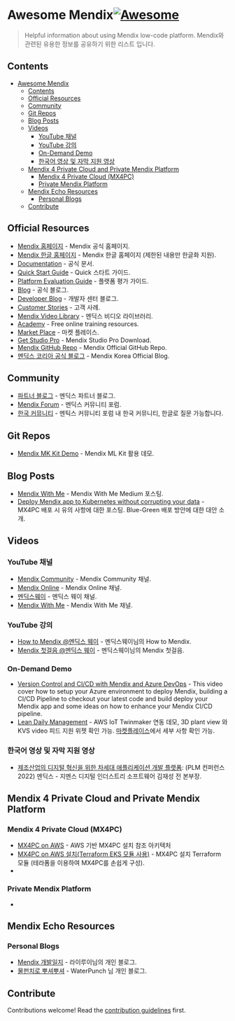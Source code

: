# Awesome Mendix[![Awesome](https://awesome.re/badge.svg)](https://awesome.re)

> Helpful information about using Mendix low-code platform. Mendix와 관련된 유용한 정보를 공유하기 위한 리스트 입니다.


## Contents

- [Awesome Mendix](#awesome-mendix)
  - [Contents](#contents)
  - [Official Resources](#official-resources)
  - [Community](#community)
  - [Git Repos](#git-repos)
  - [Blog Posts](#blog-posts)
  - [Videos](#videos)
    - [YouTube 채널](#youtube-채널)
    - [YouTube 강의](#youtube-강의)
    - [On-Demand Demo](#on-demand-demo)
    - [한국어 영상 및 자막 지원 영상](#한국어-영상-및-자막-지원-영상)
  - [Mendix 4 Private Cloud and Private Mendix Platform](#mendix-4-private-cloud-and-private-mendix-platform)
    - [Mendix 4 Private Cloud (MX4PC)](#mendix-4-private-cloud-mx4pc)
    - [Private Mendix Platform](#private-mendix-platform)
  - [Mendix Echo Resources](#mendix-echo-resources)
    - [Personal Blogs](#personal-blogs)
  - [Contribute](#contribute)


## Official Resources

- [Mendix 홈페이지](https://www.mendix.com/) - Mendix 공식 홈페이지.
- [Mendix 한글 홈페이지](https://www.mendix.com/ko/) - Mendix 한글 홈페이지 (제한된 내용만 한글화 지원).
- [Documentation](https://docs.mendix.com/) - 공식 문서.
- [Quick Start Guide](https://docs.mendix.com/quickstarts/) - Quick 스타트 가이드.
- [Platform Evaluation Guide](https://www.mendix.com/evaluation-guide/) - 플랫폼 평가 가이드.
- [Blog](https://www.mendix.com/blog/) - 공식 블로그.
- [Developer Blog](https://www.mendix.com/developer-center/blog/) - 개발자 센터 블로그.
- [Customer Stories](https://www.mendix.com/customer-stories/) - 고객 사례.
- [Mendix Video Library](https://www.mendix.com/videos/) - 멘딕스 비디오 라이브러리.
- [Academy](https://academy.mendix.com/link/home) - Free online training resources.
- [Market Place](https://marketplace.mendix.com/) - 마켓 플레이스.
- [Get Studio Pro](https://marketplace.mendix.com/link/studiopro/) - Mendix Studio Pro Download.
- [Mendix GitHub Repo](https://github.com/mendix) - Mendix Official GitHub Repo.
- [멘딕스 코리아 공식 블로그](https://blog.naver.com/mendix_kr) - Mendix Korea Official Blog.



## Community

- [파트너 블로그](https://www.mendix.com/partners/blog/) - 멘딕스 파트너 블로그.
- [Mendix Forum](https://community.mendix.com/index3.html) - 멘딕스 커뮤니티 포럼.
- [한국 커뮤니티](https://community.mendix.com/link/space/korean-community) - 멘틱스 커뮤니티 포럼 내 한국 커뮤니티, 한글로 질문 가능합니다.


## Git Repos

- [Mendix MK Kit Demo](https://github.com/mendix/mlkit-example-app) - Mendix ML Kit 활용 데모.

## Blog Posts

- [Mendix With Me](https://mendixwithme.medium.com/) - Mendix With Me Medium 포스팅.
- [Deploy Mendix app to Kubernetes without corrupting your data](https://cinaq.com/blog/2023/06/05/deploy-mendix-app-to-kubernetes-without-corrupting-your-data/) - MX4PC 배포 시 유의 사항에 대한 포스팅. Blue-Green 배포 방안에 대한 대안 소개.


## Videos

### YouTube 채널

- [Mendix Community](https://www.youtube.com/c/MendixCommunity) - Mendix Community 채널.
- [Mendix Online](https://www.youtube.com/@MendixOnline) - Mendix Online 채널.
- [멘딕스웨이](https://www.youtube.com/@mendix-way) - 멘딕스 웨이 채널.
- [Mendix With Me](https://www.youtube.com/@MendixWithMe) - Mendix With Me 채널.

### YouTube 강의

- [How to Mendix @멘딕스 웨이](https://www.youtube.com/playlist?list=PL7GqMLQw_99Rd6qft0mfZnzKXc7czL2uo) - 멘딕스웨이님의 How to Mendix.
- [Mendix 첫걸음 @멘딕스 웨이](https://www.youtube.com/playlist?list=PL7GqMLQw_99Saf3QDoXB3cxXDCZHOYcLF) - 멘딕스웨이님의 Mendix 첫걸음.

### On-Demand Demo

- [Version Control and CI/CD with Mendix and Azure DevOps](https://www.mendix.com/videos/version-control-and-ci-cd-with-mendix-and-azure-devops/) - This video cover how to setup your Azure environment to deploy Mendix, building a CI/CD Pipeline to checkout your latest code and build deploy your Mendix app and some ideas on how to enhance your Mendix CI/CD pipeline.
- [Lean Daily Management](https://www.youtube.com/watch?v=AZ1XLfmTWME&t=178s) - AWS IoT Twinmaker 연동 데모, 3D plant view 와 KVS video 피드 지원 위젯 확인 가능. [마켓플레이스](https://marketplace.mendix.com/link/component/211852)에서 세부 사항 확인 가능. 

### 한국어 영상 및 자막 지원 영상

- [제조산업의 디지털 혁신을 위한 차세대 애플리케이션 개발 플랫폼](https://youtu.be/hycW2MzUyXc?si=_faL8F7stQC5kVgb): (PLM 컨퍼런스 2022) 멘딕스 - 지멘스 디지털 인더스트리 소프트웨어 김재성 전 본부장.


## Mendix 4 Private Cloud and Private Mendix Platform

### Mendix 4 Private Cloud (MX4PC)
- [MX4PC on AWS](https://aws.amazon.com/ko/solutions/partners/terraform-modules/mendix-eks/) - AWS 기반 MX4PC 설치 참조 아키텍처
- [MX4PC on AWS 설치(Terraform EKS 모듈 사용)](https://registry.terraform.io/modules/aws-ia/mendix-private-cloud/aws/latest) - MX4PC 설치 Terraform 모듈 (테라폼을 이용하여 MX4PC를 손쉽게 구성).
- 

### Private Mendix Platform
- 

## Mendix Echo Resources

### Personal Blogs

- [Mendix 개발일지](https://echomendix.tistory.com/) - 라이루이님의 개인 블로그.
- [물펀치로 뿌셔뿌셔](https://wpunch2000.tistory.com/category/Mendix) - WaterPunch 님 개인 블로그.

## Contribute

Contributions welcome! Read the [contribution guidelines](contributing.md) first.
